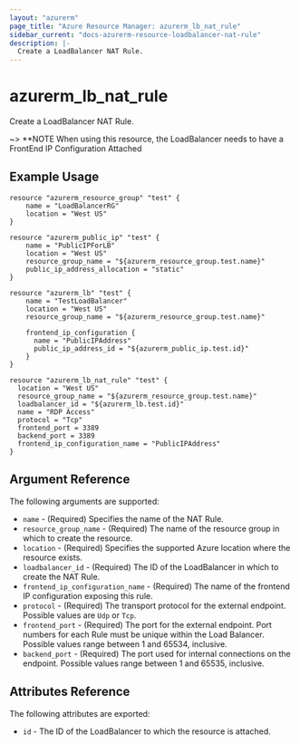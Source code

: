 ```yaml
---
layout: "azurerm"
page_title: "Azure Resource Manager: azurerm_lb_nat_rule"
sidebar_current: "docs-azurerm-resource-loadbalancer-nat-rule"
description: |-
  Create a LoadBalancer NAT Rule.
---
```


# azurerm\_lb\_nat\_rule

Create a LoadBalancer NAT Rule.

~> **NOTE When using this resource, the LoadBalancer needs to have a FrontEnd IP Configuration Attached

## Example Usage

```
resource "azurerm_resource_group" "test" {
    name = "LoadBalancerRG"
    location = "West US"
}

resource "azurerm_public_ip" "test" {
    name = "PublicIPForLB"
    location = "West US"
    resource_group_name = "${azurerm_resource_group.test.name}"
    public_ip_address_allocation = "static"
}

resource "azurerm_lb" "test" {
    name = "TestLoadBalancer"
    location = "West US"
    resource_group_name = "${azurerm_resource_group.test.name}"

    frontend_ip_configuration {
      name = "PublicIPAddress"
      public_ip_address_id = "${azurerm_public_ip.test.id}"
    }
}

resource "azurerm_lb_nat_rule" "test" {
  location = "West US"
  resource_group_name = "${azurerm_resource_group.test.name}"
  loadbalancer_id = "${azurerm_lb.test.id}"
  name = "RDP Access"
  protocol = "Tcp"
  frontend_port = 3389
  backend_port = 3389
  frontend_ip_configuration_name = "PublicIPAddress"
}
```

## Argument Reference

The following arguments are supported:

* `name` - (Required) Specifies the name of the NAT Rule.
* `resource_group_name` - (Required) The name of the resource group in which to create the resource.
* `location` - (Required) Specifies the supported Azure location where the resource exists.
* `loadbalancer_id` - (Required) The ID of the LoadBalancer in which to create the NAT Rule.
* `frontend_ip_configuration_name` - (Required) The name of the frontend IP configuration exposing this rule.
* `protocol` - (Required) The transport protocol for the external endpoint. Possible values are `Udp` or `Tcp`.
* `frontend_port` - (Required) The port for the external endpoint. Port numbers for each Rule must be unique within the Load Balancer. Possible values range between 1 and 65534, inclusive.
* `backend_port` - (Required) The port used for internal connections on the endpoint. Possible values range between 1 and 65535, inclusive.

## Attributes Reference

The following attributes are exported:

* `id` - The ID of the LoadBalancer to which the resource is attached.

